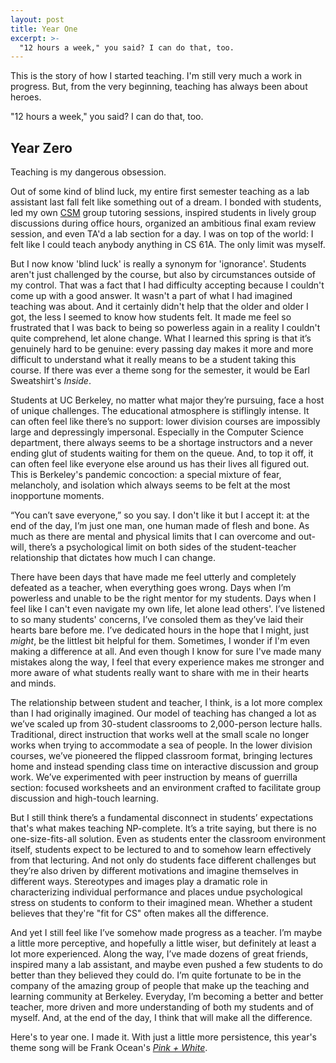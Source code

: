 ```yaml
---
layout: post
title: Year One
excerpt: >-
  "12 hours a week," you said? I can do that, too.
---
```


This is the story of how I started teaching. I'm still very much a work in
progress. But, from the very beginning, teaching has always been about heroes.

"12 hours a week," you said? I can do that, too.

## Year Zero

Teaching is my dangerous obsession.

Out of some kind of blind luck, my entire first semester teaching as a lab
assistant last fall felt like something out of a dream. I bonded with students,
led my own [CSM](https://csmentors.berkeley.edu/) group tutoring sessions,
inspired students in lively group discussions during office hours, organized an
ambitious final exam review session, and even TA'd a lab section for a day. I
was on top of the world: I felt like I could teach anybody anything in CS 61A.
The only limit was myself.

But I now know 'blind luck' is really a synonym for 'ignorance'. Students
aren't just challenged by the course, but also by circumstances outside of my
control. That was a fact that I had difficulty accepting because I couldn't
come up with a good answer. It wasn't a part of what I had imagined teaching
was about. And it certainly didn't help that the older and older I got, the
less I seemed to know how students felt. It made me feel so frustrated that I
was back to being so powerless again in a reality I couldn't quite comprehend,
let alone change. What I learned this spring is that it’s genuinely hard to be
genuine: every passing day makes it more and more difficult to understand what
it really means to be a student taking this course. If there was ever a theme
song for the semester, it would be Earl Sweatshirt's *Inside*.

Students at UC Berkeley, no matter what major they’re pursuing, face a host of
unique challenges. The educational atmosphere is stiflingly intense. It can
often feel like there’s no support: lower division courses are impossibly large
and depressingly impersonal. Especially in the Computer Science department,
there always seems to be a shortage instructors and a never ending glut of
students waiting for them on the queue. And, to top it off, it can often feel
like everyone else around us has their lives all figured out. This is
Berkeley's pandemic concoction: a special mixture of fear, melancholy, and
isolation which always seems to be felt at the most inopportune moments.

“You can’t save everyone,” so you say. I don't like it but I accept it: at the
end of the day, I’m just one man, one human made of flesh and bone. As much as
there are mental and physical limits that I can overcome and out-will, there’s
a psychological limit on both sides of the student-teacher relationship that
dictates how much I can change.

There have been days that have made me feel utterly and completely defeated as
a teacher, when everything goes wrong. Days when I’m powerless and unable to be
the right mentor for my students. Days when I feel like I can't even navigate
my own life, let alone lead others'. I’ve listened to so many students'
concerns, I’ve consoled them as they’ve laid their hearts bare before me. I’ve
dedicated hours in the hope that I might, just *might*, be the littlest bit
helpful for them. Sometimes, I wonder if I'm even making a difference at all.
And even though I know for sure I've made many mistakes along the way, I feel
that every experience makes me stronger and more aware of what students really
want to share with me in their hearts and minds.

The relationship between student and teacher, I think, is a lot more complex
than I had originally imagined. Our model of teaching has changed a lot as
we’ve scaled up from 30-student classrooms to 2,000-person lecture halls.
Traditional, direct instruction that works well at the small scale no longer
works when trying to accommodate a sea of people. In the lower division
courses, we’ve pioneered the flipped classroom format, bringing lectures home
and instead spending class time on interactive discussion and group work. We’ve
experimented with peer instruction by means of guerrilla section: focused
worksheets and an environment crafted to facilitate group discussion and
high-touch learning.

But I still think there’s a fundamental disconnect in students’ expectations
that's what makes teaching NP-complete. It’s a trite saying, but there is no
one-size-fits-all solution. Even as students enter the classroom environment
itself, students expect to be lectured to and to somehow learn effectively from
that lecturing. And not only do students face different challenges but they’re
also driven by different motivations and imagine themselves in different ways.
Stereotypes and images play a dramatic role in characterizing individual
performance and places undue psychological stress on students to conform to
their imagined mean. Whether a student believes that they're "fit for CS" often
makes all the difference.

And yet I still feel like I’ve somehow made progress as a teacher. I’m maybe a
little more perceptive, and hopefully a little wiser, but definitely at least a
lot more experienced. Along the way, I’ve made dozens of great friends,
inspired many a lab assistant, and maybe even pushed a few students to do
better than they believed they could do. I’m quite fortunate to be in the
company of the amazing group of people that make up the teaching and learning
community at Berkeley. Everyday, I’m becoming a better and better teacher, more
driven and more understanding of both my students and of myself. And, at the
end of the day, I think that will make all the difference.

Here's to year one. I made it. With just a little more persistence, this year's
theme song will be Frank Ocean's [*Pink + White*](http://boysdontcry.co/).
